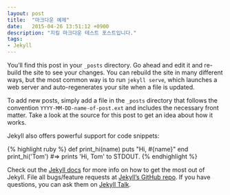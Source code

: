 ```yaml
---
layout: post
title:  "마크다운 예제"
date:   2015-04-26 13:51:12 +0900
description: "지킬 마크다운 테스트 포스트입니다."
tags:
- Jekyll
---
```

You’ll find this post in your `_posts` directory. Go ahead and edit it and re-build the site to see your changes. You can rebuild the site in many different ways, but the most common way is to run `jekyll serve`, which launches a web server and auto-regenerates your site when a file is updated.

To add new posts, simply add a file in the `_posts` directory that follows the convention `YYYY-MM-DD-name-of-post.ext` and includes the necessary front matter. Take a look at the source for this post to get an idea about how it works.

Jekyll also offers powerful support for code snippets:

{% highlight ruby %}
def print_hi(name)
  puts "Hi, #{name}"
end
print_hi('Tom')
#=> prints 'Hi, Tom' to STDOUT.
{% endhighlight %}

Check out the [Jekyll docs][jekyll-docs] for more info on how to get the most out of Jekyll. File all bugs/feature requests at [Jekyll’s GitHub repo][jekyll-gh]. If you have questions, you can ask them on [Jekyll Talk][jekyll-talk].
<!--
<a rel="nofollow" data-method="post" href="https://codly.co.kr/login_from_netffice?email=in1004kyu%40naver.com&sid=9415b3f0-0410-40c2-856c-2fb377194aa6">자동로그인 테스트</a>
-->
[jekyll-docs]: https://jekyllrb.com/docs/home
[jekyll-gh]:   https://github.com/jekyll/jekyll
[jekyll-talk]: https://talk.jekyllrb.com/

